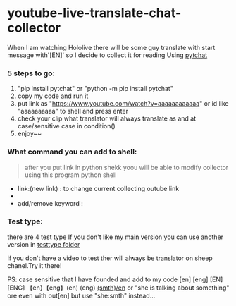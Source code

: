 # youtube-live-translate-chat-collector
When I am watching Hololive there will be some guy translate with start message with'[EN]' so I decide to collect it for reading
Using [pytchat]

### 5 steps to go:
1) "pip install pytchat" or "python -m pip install pytchat"
2) copy my code and run it
3) put link as "https://www.youtube.com/watch?v=aaaaaaaaaaaa" or id like "aaaaaaaaaa" to shell and press enter
4) check your clip what translator will always translate as and at case/sensitive case in condition()
5) enjoy~~

### What command you can add to shell:
> after you put link in python shekk yoou will be able to modify collector using this program python shell
 * link:(new link)    : to change current collecting outube link
 * 
 * add/remove keyword :

### Test type:

there are 4 test type
If you don't like my main version you can use another version in [testtype folder]

If you don't have a video to test ther will always be translator on sheep chanel.Try it there!

PS: case sensitive that I have founded and add to my code
[en] [eng] [EN] [ENG] 【en】【eng】(en) (eng) [(smth)/en]([英訳/EN]) or "she is talking about something" ore even with out[en] but use "she:smth" instead...


[pytchat]:<https://github.com/taizan-hokuto/pytchat>
[testtype folder]:<https://github.com/fah-OwO/youtube-live-translate-chat-collector/blob/master/testtype>

